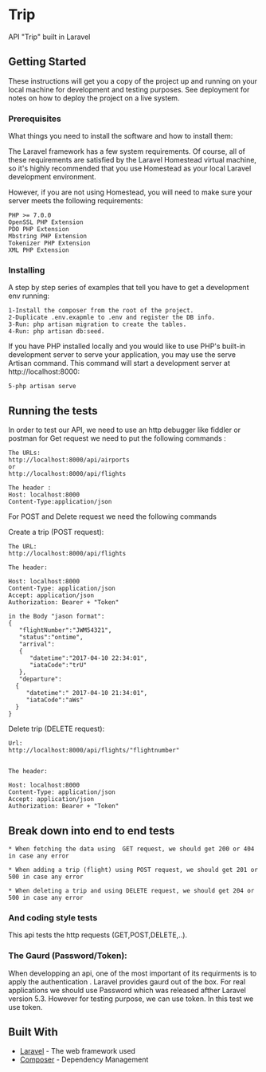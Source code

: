 # Trip 

API "Trip" built in Laravel 

## Getting Started

These instructions will get you a copy of the project up and running on your local machine for development and testing purposes. See deployment for notes on how to deploy the project on a live system.

### Prerequisites

What things you need to install the software and how to install them:

The Laravel framework has a few system requirements. Of course, all of these requirements are satisfied by the Laravel Homestead virtual machine, so it's highly recommended that you use Homestead as your local Laravel development environment.

However, if you are not using Homestead, you will need to make sure your server meets the following requirements:

```
PHP >= 7.0.0
OpenSSL PHP Extension
PDO PHP Extension
Mbstring PHP Extension
Tokenizer PHP Extension
XML PHP Extension

```
 
  

### Installing

A step by step series of examples that tell you have to get a development env running:
```
1-Install the composer from the root of the project.
2-Duplicate .env.exapmle to .env and register the DB info.
3-Run: php artisan migration to create the tables.
4-Run: php artisan db:seed.
```

 
If you have PHP installed locally and you would like to use PHP's built-in development server to serve your application, you may use the serve Artisan command. This command will start a development server at http://localhost:8000:

```
5-php artisan serve 
```
 
 



## Running the tests

In order to test our API, we need to use an http debugger like fiddler or postman
for Get request we need to put the following commands :


```
The URLs:
http://localhost:8000/api/airports
or
http://localhost:8000/api/flights

The header :
Host: localhost:8000
Content-Type:application/json
```


For POST and Delete request we need the following commands 

Create a trip (POST request):
```
The URL:
http://localhost:8000/api/flights

The header: 

Host: localhost:8000
Content-Type: application/json
Accept: application/json 
Authorization: Bearer + "Token"

in the Body "jason format": 
{
   "flightNumber":"JWM54321",
   "status":"ontime",
   "arrival":
   {
      "datetime":"2017-04-10 22:34:01",
      "iataCode":"trU"
   },
   "departure":
  {
     "datetime":" 2017-04-10 21:34:01",
     "iataCode":"aWs"
  }
}
```


Delete trip (DELETE request):

```
Url:
http://localhost:8000/api/flights/"flightnumber"


The header:

Host: localhost:8000
Content-Type: application/json
Accept: application/json 
Authorization: Bearer + "Token"
```


## Break down into end to end tests
```
* When fetching the data using  GET request, we should get 200 or 404 in case any error
 
* When adding a trip (flight) using POST request, we should get 201 or 500 in case any error
 
* When deleting a trip and using DELETE request, we should get 204 or 500 in case any error
```
 

### And coding style tests

This api tests the http requests (GET,POST,DELETE,..).

 
### The Gaurd (Password/Token):

When developping an api, one of the most important of its requirments is to apply the authentication . Laravel provides gaurd out of the box.
For real applications we should use Password which was released  afther Laravel version  5.3. However for testing purpose, we can use token.
In this test we use token.

 
## Built With

* [Laravel](https://laravel.com/docs/5.5/) - The web framework used
* [Composer](https://getcomposer.org/) - Dependency Management
 

 
